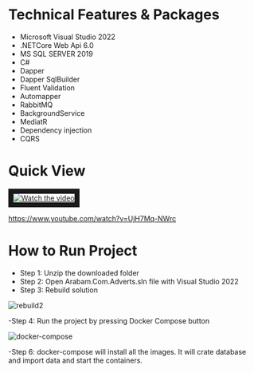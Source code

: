 # Technical Features & Packages
- Microsoft Visual Studio 2022
- .NETCore Web Api 6.0
- MS SQL SERVER 2019
- C#
- Dapper
- Dapper SqlBuilder
- Fluent Validation
- Automapper
- RabbitMQ
- BackgroundService
- MediatR
- Dependency injection
- CQRS

# Quick View
<a href="https://www.youtube.com/watch?v=UjH7Mq-NWrc" target="_blank">
 <img src="https://img.youtube.com/vi/UjH7Mq-NWrc/0.jpg" alt="Watch the video"  border="10" />
</a>

https://www.youtube.com/watch?v=UjH7Mq-NWrc


# How to Run Project
- Step 1: Unzip the downloaded folder
- Step 2: Open Arabam.Com.Adverts.sln file with Visual Studio 2022
- Step 3: Rebuild solution 

![rebuild2](https://user-images.githubusercontent.com/4595323/162999929-46d31281-fcf0-48dd-83e0-cbe9dfd86be5.png)

-Step 4: Run the project by pressing Docker Compose button

![docker-compose](https://user-images.githubusercontent.com/4595323/163000336-b3067008-843b-4028-bcf0-6f42c1089337.png)

-Step 6:
docker-compose will install all the images.
It will crate database and import data and start the containers.

